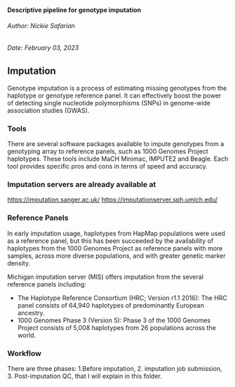 #### Descriptive pipeline for genotype imputation         
###### Author: Nickie Safarian                            
###### Date: February 03, 2023                            



## Imputation
Genotype imputation is a process of estimating missing genotypes from the haplotype or genotype reference panel.
It can effectively boost the power of detecting single nucleotide polymorphisms (SNPs) in genome-wide association studies (GWAS).


### Tools
There are several software packages available to impute genotypes from a genotyping array to reference panels, such 
as 1000 Genomes Project haplotypes. These tools include MaCH Minimac, IMPUTE2 and Beagle. Each tool provides specific pros 
and cons in terms of speed and accuracy. 


### Imputation servers are already available at 
https://imputation.sanger.ac.uk/
https://imputationserver.sph.umich.edu/


### Reference Panels
In early imputation usage, haplotypes from HapMap populations were used as a reference panel, but this has been succeeded by the 
availability of haplotypes from the 1000 Genomes Project as reference panels with more samples, across more diverse populations, 
and with greater genetic marker density. 


Michigan imputation server (MIS) offers imputation from the several reference panels including:
   - The Haplotype Reference Consortium (HRC; Version r1.1 2016): The HRC panel consists of 64,940 haplotypes of predominantly European ancestry.
   - 1000 Genomes Phase 3 (Version 5): Phase 3 of the 1000 Genomes Project consists of 5,008 haplotypes from 26 populations across the world.
   
### Workflow 
There are three phases:
                  1.Before imputation, 
                  2. imputation job submission, 
                  3. Post-imputation QC, 
that I will explain in this folder.
      
         
         
         
         
         
         
         
         
         
